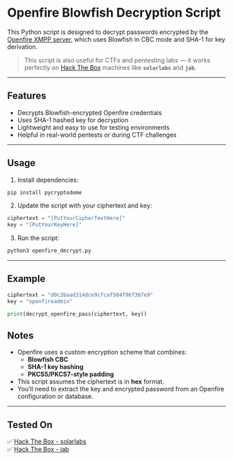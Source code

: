 
# Openfire Blowfish Decryption Script

This Python script is designed to decrypt passwords encrypted by the [Openfire XMPP server](https://www.igniterealtime.org/projects/openfire/), which uses Blowfish in CBC mode and SHA-1 for key derivation.

> This script is also useful for CTFs and pentesting labs — it works perfectly on [Hack The Box](https://hackthebox.com) machines like **`solarlabs`** and **`jab`**.

---

## Features

- Decrypts Blowfish-encrypted Openfire credentials
- Uses SHA-1 hashed key for decryption
- Lightweight and easy to use for testing environments
- Helpful in real-world pentests or during CTF challenges

---

## Usage

1. Install dependencies:

```bash
pip install pycryptodome
```

2. Update the script with your ciphertext and key:

```python
ciphertext = "[PutYourCipherTextHere]"
key = "[PutYourKeyHere]"
```

3. Run the script:

```bash
python3 openfire_decrypt.py
```

---

## Example

```python
ciphertext = "d0c3baad314dce9cfcaf504f96f367e9"
key = "openfireadmin"

print(decrypt_openfire_pass(ciphertext, key))
```


## Notes

- Openfire uses a custom encryption scheme that combines:
  - **Blowfish CBC**
  - **SHA-1 key hashing**
  - **PKCS5/PKCS7-style padding**
- This script assumes the ciphertext is in **hex** format.
- You’ll need to extract the key and encrypted password from an Openfire configuration or database.

---

## Tested On

✅ [Hack The Box - solarlabs](https://app.hackthebox.com/machines/solarlabs)  
✅ [Hack The Box - jab](https://app.hackthebox.com/machines/jab)

